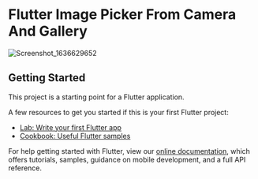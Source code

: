# Flutter Image Picker From Camera And Gallery

![Screenshot_1636629652](https://user-images.githubusercontent.com/87581799/141289599-72e5134d-8b39-4eab-acb2-0e4b87b98a64.png)


## Getting Started

This project is a starting point for a Flutter application.

A few resources to get you started if this is your first Flutter project:

- [Lab: Write your first Flutter app](https://flutter.dev/docs/get-started/codelab)
- [Cookbook: Useful Flutter samples](https://flutter.dev/docs/cookbook)

For help getting started with Flutter, view our
[online documentation](https://flutter.dev/docs), which offers tutorials,
samples, guidance on mobile development, and a full API reference.
